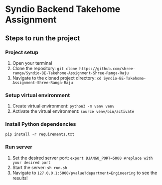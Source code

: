 # Syndio Backend Takehome Assignment

## Steps to run the project

### Project setup

1. Open your terminal
2. Clone the repository:
   `git clone https://github.com/shree-ranga/Syndio-BE-Takehome-Assignment-Shree-Ranga-Raju`
3. Navigate to the cloned project directory:
   `cd Syndio-BE-Takehome-Assignment-Shree-Ranga-Raju`

### Setup virtual environment

1. Create virtual environment:
   `python3 -m venv venv`
2. Activate the virtual environment:
   `source venv/bin/activate`

### Install Python dependencies

`pip install -r requirements.txt`

### Run server

1. Set the desired server port:
   `export DJANGO_PORT=5000 #replace with your desired port`
2. Start the server:
   `sh run.sh`
3. Navigate to `127.0.0.1:5000/pvalue?department=Engineering` to see the results!
